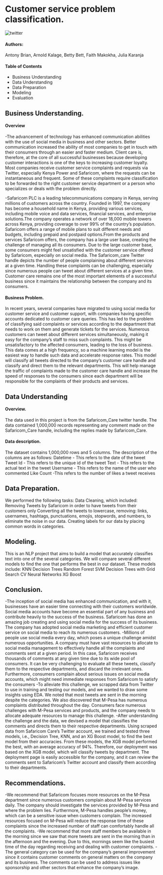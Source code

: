 # Customer service problem classification.

![twitter](https://user-images.githubusercontent.com/109353419/211259124-6e9a63d5-ad5e-46a3-9911-5f9b0d00bdc7.jpeg)


#### Authors:
Antony Brian, Arnold Kalage, Betty Bett, Faith Makokha, Julia Karanja

#### Table of Contents
- Business Understanding 
- Data Understanding
- Data Preparation
- Modeling
- Evaluation

## Business Understanding.

#### Overview
-The advancement of technology has enhanced communication abilities with the use of social media in business and other sectors. Better communication increased the ability of most companies to get in touch with their consumers through an easier and faster medium.  Client care is, therefore, at the core of all successful businesses because developing customer interactions is one of the keys to increasing customer loyalty.  Most companies receive customer service complaints and requests via Twitter, especially Kenya Power and Safaricom, where the requests can be instantaneous and frequent. Some of these complaints require classification to be forwarded to the right customer service department or a person who specializes or deals with the problem directly.


-Safaricom PLC is a leading telecommunications company in Kenya, serving millions of customers across the country. Founded in 1997, the company has become a household name in Kenya, providing various services, including mobile voice and data services, financial services, and enterprise solutions.The company operates a network of over 18,000 mobile towers across Kenya, providing coverage to over 99% of the country’s population. Safaricom offers a range of mobile plans to suit different needs and budgets, including prepaid and postpaid options.From the products and services Safaricom offers, the company has a large user base, creating the challenge of managing all its consumers. Due to the large customer base, some consumers might feel unsatisfied with the customer service offered by Safaricom, especially on social media. The Safaricom_care Twitter handle depicts the number of people complaining about different services at a given time. Handling these complaints can be challenging, especially since numerous people can tweet about different services at a given time. Customer care remains one of the most important elements of a successful business since it maintains the relationship between the company and its consumers.

#### Business Problem.
In recent years, several companies have migrated to using social media for customer service and customer support, with companies having specific accounts dedicated to customer care queries. This has led to the problem of classifying said complaints or services according to the department that needs to work on them and generate tickets for the services. Numerous customers can tweet about different services simultaneously, making it easy for the company’s staff to miss such complaints. This might be unsatisfactory to the affected consumers, leading to the loss of business. This data comes at a high frequency, so a machine learning model is the easiest way to handle such data and accelerate response rates. This model will classify all tweets directed to the company’s customer care handle and classify and direct them to the relevant departments. This will help manage the traffic of complaints made to the customer care handle and increase the speed of responses to the consumers since each department will be responsible for the complaints of their products and services.

## Data Understanding
#### Overview.
The data used in this project is from the Safaricom_Care twitter handle. The data contained 1,000,000 records representing any comment made on the Safaricom_Care handle, including the replies made by Safaricom_Care.

#### Data description.
The dataset contains 1,000,000 rows and 5 columns.
The description of the columns are as follows:
Datetime - This refers to the date of the tweet
Tweet Id - This refers to the unique id of the tweet
Text - This refers to the actual text in the tweet
Username - This refers to the name of the user who commented
Like Count -This refers to the number of likes a tweet receives

## Data Preparation.

We performed the following tasks:
Data Cleaning, which included:
Removing Tweets by Safaricom in order to have tweets from their customers only
Converting all the tweets to lowercase, removing: links, usernames, hashtags, punctuations, emojis, stopwords, and numbers, to eliminate the noise in our data.
Creating labels for our data by placing common words in categories.



## Modeling.
This is an NLP project that aims to build a model that accurately classifies text into one of the several categories. We will compare several different models to find the one that performs the best in our dataset. These models include:
KNN
Decision Trees
Random Forest
SVM
Decision Trees with Grid Search CV
Neural Networks
XG Boost


## Conclusion.
-The inception of social media has enhanced communication, and with it, businesses have an easier time connecting with their customers worldwide. Social media accounts have become an essential part of any business and contribute heavily to the success of the business. Safaricom has done an amazing job creating and using social media for the success of its business. The company has adopted social media marketing and efficient customer service on social media to reach its numerous customers.
-Millions of people use social media every day, which poses a unique challenge amidst numerous opportunities. A company must have vast resources to allocate to social media management to effectively handle all the complaints and comments sent at a given period. In this case, Safaricom receives thousands of comments at any given time due to its wide pool of consumers. It can be very challenging to evaluate all these tweets, classify them to the respective departments, and discard the irrelevant ones. Furthermore, consumers complain about serious issues on social media accounts, which might need immediate responses from Safaricom to satisfy the consumers
-To alleviate this challenge, we scrapped data from Twitter to use in training and testing our models, and we wanted to draw some insights using EDA. We noted that most tweets are sent in the morning despite the categories. We also discovered that M-Pesa has numerous complaints distributed throughout the day. Consumers face numerous challenges with M-Pesa services and products, and the company needs to allocate adequate resources to manage this challenge.
-After understanding the challenge and the data, we devised a model that classifies the comments and directs them to their respective departments. Using scraped data from Safaricom Care’s Twitter account, we trained and tested three models, i.e., Decision Tree, KNN, and an XG Boost model, to find the best model from their accuracies. From these models, the XGB model performed the best, with an average accuracy of 94%. Therefore, our deployment was based on the XGB model, which will classify tweets by department. The deployment page is easily accessible for the company, and it can review the comments sent to Safaricom’s Twitter account and classify them according to their departments.


## Recommendations.
-We recommend that Safaricom focuses more resources on the M-Pesa department since numerous customers complain about M-Pesa services daily. The company should investigate the services provided by M-Pesa and where the problem lies. Furthermore, M-Pesa handles people’s money, which can be a sensitive issue when customers complain. The increased resources focused on M-Pesa will reduce the response time of these complaints since the increased number of staff can comfortably handle all the complaints.
-We recommend that more staff members be available in the morning since we saw that more tweets are sent in the morning than in the afternoon and the evening. Due to this, mornings seem like the busiest time of the day regarding receiving and dealing with customer complaints.
-The general category can be used for the company’s general improvement since it contains customer comments on general matters on the company and its business. The comments can be used to address issues like sponsorship and other sectors that enhance the company’s image.

